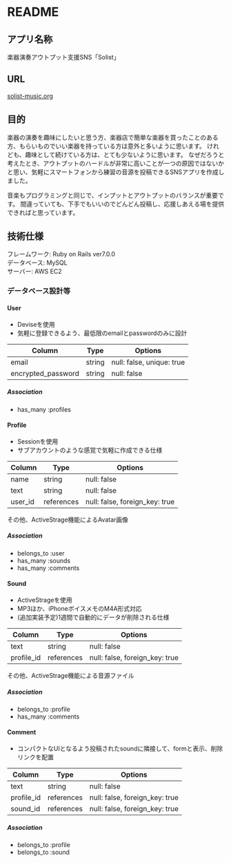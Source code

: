 # README
## アプリ名称
 楽器演奏アウトプット支援SNS「Solist」

## URL
 [solist-music.org](solist-music.org)

## 目的
 楽器の演奏を趣味にしたいと思う方、楽器店で簡単な楽器を買ったことのある方、もらいものでいい楽器を持っている方は意外と多いように思います。
 けれども、趣味として続けている方は、とても少ないように思います。
 なぜだろうと考えたとき、アウトプットのハードルが非常に高いことが一つの原因ではないかと思い、気軽にスマートフォンから練習の音源を投稿できるSNSアプリを作成しました。

 音楽もプログラミングと同じで、インプットとアウトプットのバランスが重要です。
 間違っていても、下手でもいいのでどんどん投稿し、応援しあえる場を提供できればと思っています。

## 技術仕様
フレームワーク: Ruby on Rails ver7.0.0  
データベース: MySQL  
サーバー: AWS EC2  

### データベース設計等

#### User
- Deviseを使用
- 気軽に登録できるよう、最低限のemailとpasswordのみに設計

Column | Type | Options
-------|------|--------
email | string | null: false, unique: true
encrypted_password | string | null: false

##### Association
- has_many :profiles


#### Profile
- Sessionを使用
- サブアカウントのような感覚で気軽に作成できる仕様

Column | Type | Options
-------|------|--------
name | string | null: false
text | string | null: false
user_id | references | null: false, foreign_key: true

その他、ActiveStrage機能によるAvatar画像

##### Association
- belongs_to :user
- has_many :sounds
- has_many :comments


#### Sound
- ActiveStrageを使用
- MP3ほか、iPhoneボイスメモのM4A形式対応
- (追加実装予定)1週間で自動的にデータが削除される仕様

Column | Type | Options
-------|------|--------
text | string | null: false
profile_id | references | null: false, foreign_key: true

その他、ActiveStrage機能による音源ファイル

##### Association
- belongs_to :profile
- has_many :comments


#### Comment
- コンパクトなUIとなるよう投稿されたsoundに隣接して、formと表示、削除リンクを配置

Column | Type | Options
-------|------|--------
text | string | null: false
profile_id | references | null: false, foreign_key: true
sound_id | references | null: false, foreign_key: true

##### Association
- belongs_to :profile
- belongs_to :sound


